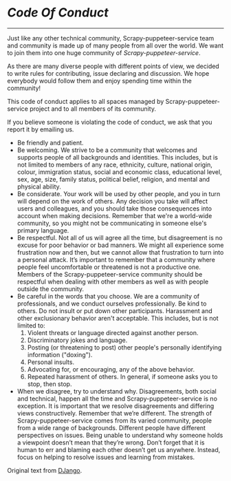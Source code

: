 # *Code Of Conduct*

---
Just like any other technical community, Scrapy-puppeteer-service team and community is made up
of many people from all over the world. We want to join them into one huge community of *Scrapy-puppeteer-service*.

As there are many diverse people with different points of view, we decided to write rules for contributing,
issue declaring and discussion. We hope everybody would follow them and enjoy spending time within the community!

This code of conduct applies to all spaces managed by Scrapy-puppeteer-service project and to all members
of its community.

If you believe someone is violating the code of conduct, we ask that you report it by
emailing us.

* Be friendly and patient.
* Be welcoming. We strive to be a community that welcomes and supports people of all backgrounds and identities.
This includes, but is not limited to members of any race, ethnicity, culture, national origin, colour, immigration
status, social and economic class, educational level, sex, age, size, family status, political belief, religion,
and mental and physical ability.
* Be considerate. Your work will be used by other people, and you in turn will depend on the work of others.
Any decision you take will affect users and colleagues, and you should take those consequences into account
when making decisions. Remember that we're a world-wide community, so you might not be communicating in
someone else's primary language.
* Be respectful. Not all of us will agree all the time, but disagreement is no excuse for poor behavior or
bad manners. We might all experience some frustration now and then, but we cannot allow that frustration to
turn into a personal attack. It’s important to remember that a community where people feel uncomfortable or
threatened is not a productive one. Members of the Scrapy-puppeteer-service community should be respectful when dealing
with other members as well as with people outside the community.
* Be careful in the words that you choose. We are a community of professionals, and we conduct ourselves
professionally. Be kind to others. Do not insult or put down other participants. Harassment and other exclusionary
behavior aren't acceptable. This includes, but is not limited to:
  1. Violent threats or language directed against another person.
  2. Discriminatory jokes and language.
  3. Posting (or threatening to post) other people's personally identifying information ("doxing").
  4. Personal insults.
  5. Advocating for, or encouraging, any of the above behavior.
  6. Repeated harassment of others. In general, if someone asks you to stop, then stop.
* When we disagree, try to understand why. Disagreements, both social and technical, happen all the time and
Scrapy-puppeteer-service is no exception. It is important that we resolve disagreements and differing views constructively.
Remember that we’re different. The strength of Scrapy-puppeteer-service comes from its varied community, people from a
wide range of backgrounds. Different people have different perspectives on issues. Being unable to understand why
someone holds a viewpoint doesn’t mean that they’re wrong. Don’t forget that it is human to err and blaming
each other doesn’t get us anywhere. Instead, focus on helping to resolve issues and learning from mistakes.


Original text from [DJango](https://www.djangoproject.com/conduct/).
